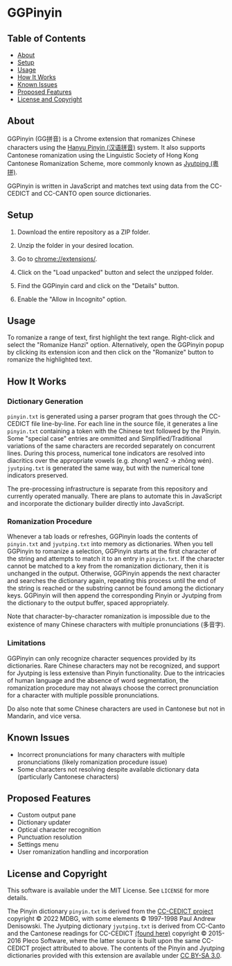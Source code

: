 # GGPinyin
## Table of Contents
- [About](#about)
- [Setup](#setup)
- [Usage](#usage)
- [How It Works](#how-it-works)
- [Known Issues](#known-issues)
- [Proposed Features](#proposed-features)
- [License and Copyright](#license-and-copyright)

## About
GGPinyin (GG拼音) is a Chrome extension that romanizes Chinese characters using the [Hanyu Pinyin (汉语拼音)](https://en.wikipedia.org/wiki/Pinyin) system. It also supports Cantonese romanization using the Linguistic Society of Hong Kong Cantonese Romanization Scheme, more commonly known as [Jyutping (粵拼)](https://en.wikipedia.org/wiki/Jyutping).

GGPinyin is written in JavaScript and matches text using data from the CC-CEDICT and CC-CANTO open source dictionaries.

## Setup
1. Download the entire repository as a ZIP folder.

2. Unzip the folder in your desired location.

3. Go to [chrome://extensions/](chrome://extensions/).

4. Click on the "Load unpacked" button and select the unzipped folder.

5. Find the GGPinyin card and click on the "Details" button.

6. Enable the "Allow in Incognito" option.

## Usage
To romanize a range of text, first highlight the text range. Right-click and select the "Romanize Hanzi" option. Alternatively, open the GGPinyin popup by clicking its extension icon and then click on the "Romanize" button to romanize the highlighted text. 

## How It Works
### Dictionary Generation
`pinyin.txt` is generated using a parser program that goes through the CC-CEDICT file line-by-line. For each line in the source file, it generates a line `pinyin.txt` containing a token with the Chinese text followed by the Pinyin. Some "special case" entries are ommitted and Simplified/Traditional variations of the same characters are recorded separately on concurrent lines. During this process, numerical tone indicators are resolved into diacritics over the appropriate vowels (e.g. zhong1 wen2 → zhōng wén). `jyutping.txt` is generated the same way, but with the numerical tone indicators preserved.

The pre-processing infrastructure is separate from this repository and currently operated manually. There are plans to automate this in JavaScript and incorporate the dictionary builder directly into JavaScript.

### Romanization Procedure
Whenever a tab loads or refreshes, GGPinyin loads the contents of `pinyin.txt` and `jyutping.txt` into memory as dictionaries. When you tell GGPinyin to romanize a selection, GGPinyin starts at the first character of the string and attempts to match it to an entry in `pinyin.txt`. If the character cannot be matched to a key from the romanization dictionary, then it is unchanged in the output. Otherwise, GGPinyin appends the next character and searches the dictionary again, repeating this process until the end of the string is reached or the substring cannot be found among the dictionary keys. GGPinyin will then append the corresponding Pinyin or Jyutping from the dictionary to the output buffer, spaced appropriately.

Note that character-by-character romanization is impossible due to the existence of many Chinese characters with multiple pronunciations (多音字).

### Limitations
GGPinyin can only recognize character sequences provided by its dictionaries. Rare Chinese characters may not be recognized, and support for Jyutping is less extensive than Pinyin functionality. Due to the intricacies of human language and the absence of word segmentation, the romanization procedure may not always choose the correct pronunciation for a character with multiple possible pronunciations.

Do also note that some Chinese characters are used in Cantonese but not in Mandarin, and vice versa.

## Known Issues
- Incorrect pronunciations for many characters with multiple pronunciations (likely romanization procedure issue)
- Some characters not resolving despite available dictionary data (particularly Cantonese characters)

## Proposed Features
- Custom output pane
- Dictionary updater
- Optical character recognition
- Punctuation resolution
- Settings menu
- User romanization handling and incorporation


## License and Copyright
This software is available under the MIT License. See `LICENSE` for more details.

The Pinyin dictionary `pinyin.txt` is derived from the [CC-CEDICT project](https://www.mdbg.net/chinese/dictionary?page=cc-cedict) copyright © 2022 MDBG, with some elements © 1997-1998 Paul Andrew Denisowski. The Jyutping dictionary `jyutping.txt` is derived from CC-Canto and the Cantonese readings for CC-CEDICT [(found here)](https://cantonese.org/download.html) copyright © 2015-2016 Pleco Software, where the latter source is built upon the same CC-CEDICT project attributed to above. The contents of the Pinyin and Jyutping dictionaries provided with this extension are available under [CC BY-SA 3.0](https://creativecommons.org/licenses/by-sa/3.0/legalcode).
